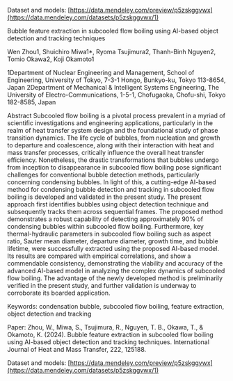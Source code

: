 Dataset and models: [https://data.mendeley.com/preview/p5zskggvwx](https://data.mendeley.com/datasets/p5zskggvwx/1)

Bubble feature extraction in subcooled flow boiling using AI-based object detection and tracking techniques

Wen Zhou1, Shuichiro Miwa1*, Ryoma Tsujimura2, Thanh-Binh Nguyen2, Tomio Okawa2, Koji Okamoto1

1Department of Nuclear Engineering and Management, School of Engineering, University of Tokyo, 7-3-1 Hongo, Bunkyo-ku, Tokyo 113-8654, Japan
2Department of Mechanical & Intelligent Systems Engineering, The University of Electro-Communications, 1-5-1, Chofugaoka, Chofu-shi, Tokyo 182-8585, Japan


Abstract
Subcooled flow boiling is a pivotal process prevalent in a myriad of scientific investigations and engineering applications, particularly in the realm of heat transfer system design and the foundational study of phase transition dynamics. The life cycle of bubbles, from nucleation and growth to departure and coalescence, along with their interaction with heat and mass transfer processes, critically influence the overall heat transfer efficiency. Nonetheless, the drastic transformations that bubbles undergo from inception to disappearance in subcooled flow boiling pose significant challenges for conventional bubble detection methods, particularly concerning condensing bubbles. In light of this, a cutting-edge AI-based method for condensing bubble detection and tracking in subcooled flow boiling is developed and validated in the present study. The present approach first identifies bubbles using object detection technique and subsequently tracks them across sequential frames. The proposed method demonstrates a robust capability of detecting approximately 90% of condensing bubbles within subcooled flow boiling. Furthermore, key thermal-hydraulic parameters in subcooled flow boiling such as aspect ratio, Sauter mean diameter, departure diameter, growth time, and bubble lifetime, were successfully extracted using the proposed AI-based model. Its results are compared with empirical correlations, and show a commendable consistency, demonstrating the viability and accuracy of the advanced AI-based model in analyzing the complex dynamics of subcooled flow boiling. The advantage of the newly developed method is preliminarily verified in the present study, and further validation is underway to corroborate its boarded application.


Keywords: condensation bubble, subcooled flow boiling, feature extraction, object detection and tracking


Paper: Zhou, W., Miwa, S., Tsujimura, R., Nguyen, T. B., Okawa, T., & Okamoto, K. (2024). Bubble feature extraction in subcooled flow boiling using AI-based object detection and tracking techniques. International Journal of Heat and Mass Transfer, 222, 125188.

Dataset and models: [https://data.mendeley.com/preview/p5zskggvwx](https://data.mendeley.com/datasets/p5zskggvwx/1)

